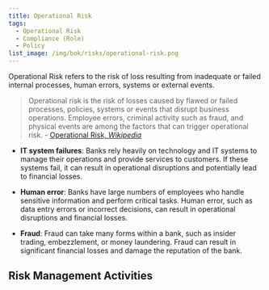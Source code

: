 ```yaml
---
title: Operational Risk
tags:
  - Operational Risk
  - Compliance (Role)
  - Policy
list_image: /img/bok/risks/operational-risk.png
---
```


<BoxOut title="Operational Risk" image="/img/bok/risks/operational-risk.png">

Operational Risk refers to the risk of loss resulting from inadequate or failed internal processes, human errors, systems or external events. 

> Operational risk is the risk of losses caused by flawed or failed processes, policies, systems or events that disrupt business operations. Employee errors, criminal activity such as fraud, and physical events are among the factors that can trigger operational risk.  - [Operational Risk, _Wikipedia_](https://en.wikipedia.org/wiki/Operational_risk)

- **IT system failures**: Banks rely heavily on technology and IT systems to manage their operations and provide services to customers. If these systems fail, it can result in operational disruptions and potentially lead to financial losses.

- **Human error**: Banks have large numbers of employees who handle sensitive information and perform critical tasks. Human error, such as data entry errors or incorrect decisions, can result in operational disruptions and financial losses.

- **Fraud**: Fraud can take many forms within a bank, such as insider trading, embezzlement, or money laundering. Fraud can result in significant financial losses and damage the reputation of the bank.

</BoxOut>

## Risk Management Activities

<BokTagList tag="Operational Risk" filter="Activities" />